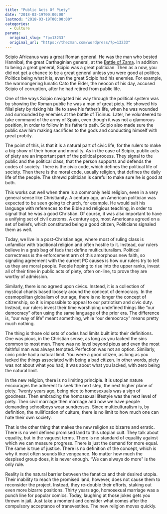 ```yaml
---
title: "Public Acts Of Piety"
date: "2018-03-19T00:00:00"
lastmod: "2018-03-19T00:00:00"
categories:
  - Culture
params:
  original_slug: "?p=13233"
  original_url: "https://thezman.com/wordpress/?p=13233"
---
```


Scipio Africanus was a great Roman general. He was the man who bested
Hannibal, the great Carthaginian general, at the [Battle of
Zama](https://en.wikipedia.org/wiki/Battle_of_Zama). In addition to
being a great general, Scipio was a great politician. Then as a now, you
did not get a chance to be a great general unless you were good at
politics. Politics being what it is, even the great Scipio had his
enemies. For example, the warmongering lunatic Cato the Elder, the
neocon of his day, accused Scipio of corruption, after he had retired
from public life.

One of the ways Scipio navigated his way through the political system
was by showing the Roman public he was a man of great piety. He showed
his filial piety by risking his life to save his father’s life, when he
was wounded and surrounded by enemies at the battle of Ticinus. Later,
he volunteered to take command of the army of Spain, even though it was
not a glamorous position, in order to follow in his father’s path.
Scipio also made sure the public saw him making sacrifices to the gods
and conducting himself with great probity.

The point of this, is that it is a natural part of civic life, for the
rulers to make a big show of their honor and morality. As in the case of
Scipio, public acts of piety are an important part of the political
process. They signal to the public and the political class, that the
person supports and defends the codes of society. There is the civic
code, which defines the political life of society. Then there is the
moral code, usually religion, that defines the daily life of the people.
The shrewd politician is careful to make sure he is good at both.

This works out well when there is a commonly held religion, even in a
very general sense like Christianity. A century ago, an American
politician was expected to be seen going to church, for example. He
would salt his language with references to the Bible and religious
teaching, in order to signal that he was a good Christian. Of course, it
was also important to have a unifying set of civil customs. A century
ago, most Americans agreed on a set of beliefs, which constituted being
a good citizen, Politicians signaled them as well.

Today, we live in a post-Christian age, where most of ruling class is
unfamiliar with traditional religion and often hostile to it. Instead,
our rulers believe in a grab bag of fads that define multiculturalism.
Political correctness is the enforcement arm of this amorphous new
faith, so signaling agreement with the current PC causes is how our
rulers try to tell us they are moral people. People hoping to rise into
the upper ranks, invest all of their time in public acts of piety, often
on-line, to prove they are worthy of admission.

Similarly, there is no agreed upon civics. Instead, it is a collection
of mystical chants based loosely around the concept of democracy. In the
cosmopolitan globalism of our age, there is no longer the concept of
citizenship, so it is impossible to appeal to our patriotism and civic
duty. Instead, our rulers invest their time worshiping undefined things
like “our democracy” often using the same language of the prior era. The
difference is, “our way of life” meant something, while “our democracy”
means pretty much nothing.

The thing is those old sets of codes had limits built into their
definitions. One was pious, in the Christian sense, as long as you
lacked the sins common to most men. There was no level beyond pious and
even the most faithful man was always tempted. Perfection was not an
option. Similarly, civic pride had a natural limit. You were a good
citizen, as long as you lacked the things associated with being a bad
citizen. In other words, piety was not about what you had, it was about
what you lacked, with zero being the natural limit.

In the new religion, there is no limiting principle. It is utopian
nature encourages the adherent to seek the next step, the next higher
plane of piety. Twenty years ago, being nice to homosexuals was a sign
of goodness. Then embracing the homosexual lifestyle was the next level
of piety. Then civil marriage then marriage and now we have people
demanding schoolboys wear sundresses. Since multiculturalism is, by
definition, the nullification of culture, there is no limit to how much
one can hate their own society.

That is the other thing that makes the new religion so bizarre and
erratic. There is no well defined promised land to this utopian cult.
They talk about equality, but in the vaguest terms. There is no standard
of equality against which we can measure progress. There is just the
demand for more equal. The same is true of justice. There is no
definition of the concept, which is why it most often sounds like
vengeance. No matter how much the despised group does, it is never
enough. “We can always do more” is the only rule.

Reality is the natural barrier between the fanatics and their desired
utopia. Their inability to reach the promised land, however, does not
cause them to reconsider the project. Instead, they re-double their
efforts, staking out even more bizarre positions. Thirty years ago,
homosexual marriage was a punch line for popular comics. Today, laughing
at those jokes gets you thrown in jail. Just take a moment and consider
what comes after the compulsory acceptance of transvestites. The new
religion moves quickly.
